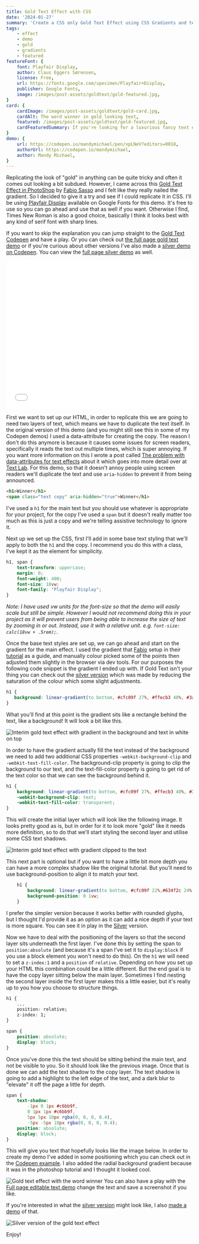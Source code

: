 ```yaml
---
title: Gold Text Effect with CSS
date: '2024-01-27'
summary: 'Create a CSS only Gold Text Effect using CSS Gradients and text shadows.'
tags:
    - effect
    - demo
    - gold
    - gradients
    - featured
featureFont: {
    font: Playfair Display, 
    author: Claus Eggers Sørensen,
    license: Free,
    url: https://fonts.google.com/specimen/Playfair+Display,
    publisher: Google Fonts,   
    image: /images/post-assets/goldtext/gold-featured.jpg,
}
card: {
    cardImage: /images/post-assets/goldtext/gold-card.jpg,
    cardAlt: The word winner in gold looking text,
    featured: /images/post-assets/goldtext/gold-featured.jpg,
    cardFeaturedSummary: If you're looking for a luxurious fancy text effect that is reminiscent of gold look no further than this CSS only Gold Text Effect. A simple yet effective approach to creating gold look text on the web. The approach is so simple that it can be applied to other shiny looking gradient effects including silver.
}
demo: {
    url: https://codepen.io/mandymichael/pen/xpLNeV?editors=0010,
    authorUrl: https://codepen.io/mandymichael,
    author: Mandy Michael,
}
---
```


Replicating the look of "gold" in anything can be quite tricky and often it comes out looking a bit subdued. However, I came across this <a href="https://design.tutsplus.com/tutorials/how-to-create-a-gold-text-effect-in-photoshop--psd-63">Gold Text Effect in PhotoShop</a> by <a href="https://abduzeedo.com/">Fabio Sasso</a> and I felt like they really nailed the gradient. So I decided to give it a try and see if I could replicate it in CSS. I'll be using <a href="https://fonts.google.com/specimen/Playfair+Display">Playfair Display</a> available on Google Fonts for this demo. It's free to use so you can go ahead and use that as well if you want. Otherwise I find, Times New Roman is also a good choice, basically I think it looks best with any kind of serif font with sharp lines. 

If you want to skip the explanation you can jump straight to the <a href="https://codepen.io/mandymichael/pen/xpLNeV?editors=0010">Gold Text Codepen</a> and have a play. Or you can check out <a href="/goldtext">the full page gold text demo</a> or if you're curious about other versions I've also made a  <a href="https://codepen.io/mandymichael/pen/zYbPavV?editors=0100">silver demo on Codepen</a>. You can view the <a href="/silvertext">full page silver demo</a> as well.

<div class="codepen"><div class="codepen"><iframe height="400" style="width: 100%;" scrolling="no" title="Gold Text Effect" src="//codepen.io/mandymichael/embed/xpLNeV/?height=300&theme-id=dark&default-tab=result" frameBorder="no" allowfullscreen="true"></iframe></div></div>

First we want to set up our HTML, in order to replicate this we are going to need two layers of text, which means we have to duplicate the text itself. In the original version of this demo (and you might still see this in some of my Codepen demos) I used a data-attribute for creating the copy. The reason I don't do this anymore is because it causes some issues for screen readers, specifically it reads the text out multiple times, which is super annoying. If you want more information on this I wrote a post called [The problem with data-attributes for text effects](https://textlab.dev/posts/data-attributes-and-text-effects) about it which goes into more detail over at [Text Lab](https://textlab.dev). For this demo, so that it doesn't annoy people using screen readers we'll duplicate the text and use `aria-hidden` to prevent it from being announced.

```html
<h1>Winner</h1>
<span class="text copy" aria-hidden="true">Winner</h1>
```
I've used a `h1` for the main text but you should use whatever is appropriate for your project, for the copy I've used a `span` but it doesn't really matter too much as this is just a copy and we're telling assistive technology to ignore it.

Next up we set up the CSS, first I'll add in some base text styling that we'll apply to both the `h1` and the copy. I recommend you do this with a class, I've kept it as the element for simplicity. 

```css
h1, span {
    text-transform: uppercase;
    margin: 0;
    font-weight: 400;  
    font-size: 18vw;
    font-family: "Playfair Display";
}
```

*Note: I have used vw units for the font-size so that the demo will easily scale but still be simple. However I would not recommend doing this in your project as it will prevent users from being able to increase the size of text by zooming in or out. Instead, use it with a relative unit. e.g. `font-size: calc(18vw + .5rem);`.*

Once the base text styles are set up, we can go ahead and start on the gradient for the main effect. I used the gradient that <a href="https://abduzeedo.com/">Fabio</a> setup in their <a href="https://design.tutsplus.com/tutorials/how-to-create-a-gold-text-effect-in-photoshop--psd-63">tutorial</a> as a guide, and manually colour picked some of the points then adjusted them slightly in the browser via dev tools. For our purposes the following code snippet is the gradient I ended up with. If Gold Text isn't your thing you can check out the <a href="https://codepen.io/mandymichael/pen/zYbPavV?editors=0100">silver version</a> which was made by reducing the saturation of the colour which some slight adjustments.

```css
h1 {
   background: linear-gradient(to bottom, #cfc09f 27%, #ffecb3 40%, #3a2c0f 78%)
}
```

What you'll find at this point is the gradient sits like a rectangle behind the text, like a background! It will look a bit like this.

![Interim gold text effect with gradient in the background and text in white on top](/images/post-assets/goldtext/goldtext-01.jpg)

In order to have the gradient actually fill the text instead of the background we need to add two additional CSS properties `-webkit-background-clip` and `-webkit-text-fill-color`. The background-clip property is going to clip the background to our text, and the text-fill-color property is going to get rid of the text color so that we can see the background behind it. 

```css
h1 {
    background: linear-gradient(to bottom, #cfc09f 27%, #ffecb3 40%, #3a2c0f 78%); 
    -webkit-background-clip: text;
    -webkit-text-fill-color: transparent;
}
```

This will create the initial layer which will look like the following image. It looks pretty good as is, but in order for it to look more "gold" like it needs more definition, so to do that we'll start styling the second layer and utilise some CSS text shadows.

![Interim gold text effect with gradient clipped to the text](/images/post-assets/goldtext/goldtext-02.jpg)

This next part is optional but if you want to have a little bit more depth you can have a more complex shadow like the original tutorial. But you'll need to use background-position to align it to match your text.

```css
    h1 {
        background: linear-gradient(to bottom, #cfc09f 22%,#634f2c 24%, #cfc09f 26%, #cfc09f 27%,#ffecb3 40%,#3a2c0f 78%); 
	    background-position: 0 1vw;
    }
```

I prefer the simpler version because it works better with rounded glyphs, but I thought I'd provide it as an option as it can add a nice depth if your text is more square. You can see it in play in the <a href="https://codepen.io/mandymichael/pen/zYbPavV?editors=0100">Silver</a> version.

Now we have to deal with the positioning of the layers so that the second layer sits underneath the first layer. I've done this by setting the span to `position:absolute` (and because it's a span I've set it to `display:block` if you use a block element you won't need to do this). On the `h1` we will need to set a `z-index:1` and a `position` of `relative`. Depending on how you set up your HTML this combination could be a little different. But the end goal is to have the copy layer sitting below the main layer. Sometimes I find nesting the second layer inside the first layer makes this a little easier, but it's really up to you how you choose to structure things.

```css
h1 {
    ...
    position: relative;
    z-index: 1;
}

span {
    position: absolute;
    display: block;
}
```

Once you've done this the text should be sitting behind the main text, and not be visible to you. So it should look like the previous image. Once that is done we can add the text shadow to the copy layer. The text shadow is going to add a highlight to the left edge of the text, and a dark blur to "elevate" it off the page a little for depth. 

```css
span {
    text-shadow: 
        -1px 0 1px #c6bb9f, 
        0 1px 1px #c6bb9f, 
        5px 5px 10px rgba(0, 0, 0, 0.4),
        -5px -5px 10px rgba(0, 0, 0, 0.4);
    position: absolute;
    display: block;
}

```

This will give you text that hopefully looks like the image below. In order to create my demo I've added in some positioning which you can check out in the <a href="https://codepen.io/mandymichael/pen/xpLNeV?editors=0010">Codepen example</a>. I also added the radial background gradient because it was in the photoshop tutorial and I thought it looked cool. 

![Gold text effect with the word winner](/images/post-assets/goldtext/winner-final.jpg)
You can also have a play with the <a href="/goldtext">Full page editable text demo</a> change the text and save a screenshot if you like.

If you're interested in what the <a href="https://codepen.io/mandymichael/pen/zYbPavV?editors=0100">silver version</a> might look like, I also <a href="/silvertext">made a demo</a> of that. 

![Silver version of the gold text effect](/images/post-assets/goldtext/silver-text.jpg)

Enjoy!